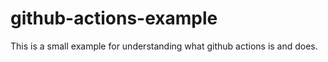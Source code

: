 # github-actions-example
This is a small example for understanding what github actions is and does.
